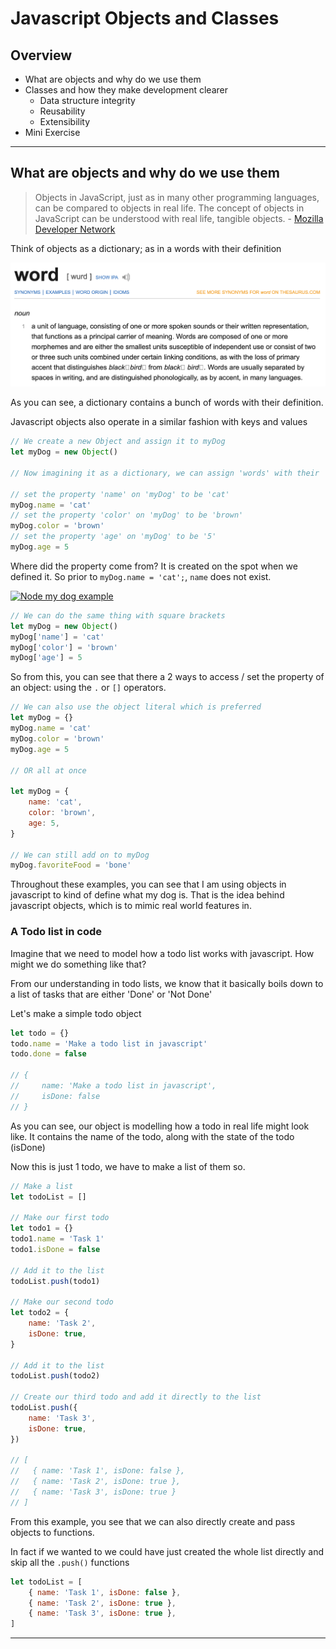 # Javascript Objects and Classes

## Overview

-   What are objects and why do we use them
-   Classes and how they make development clearer
    -   Data structure integrity
    -   Reusability
    -   Extensibility
-   Mini Exercise

---

## What are objects and why do we use them

> Objects in JavaScript, just as in many other programming languages, can be compared to objects in real life. The concept of objects in JavaScript can be understood with real life, tangible objects. - [Mozilla Developer Network](https://developer.mozilla.org/en-US/docs/Web/JavaScript/Guide/Working_with_Objects)

Think of objects as a dictionary; as in a words with their definition

![image of dictionary](./assets/dictionary.png)

As you can see, a dictionary contains a bunch of words with their definition.

Javascript objects also operate in a similar fashion with keys and values

```js
// We create a new Object and assign it to myDog
let myDog = new Object()

// Now imagining it as a dictionary, we can assign 'words' with their 'definition' or more accurately, assign properties with their value

// set the property 'name' on 'myDog' to be 'cat'
myDog.name = 'cat'
// set the property 'color' on 'myDog' to be 'brown'
myDog.color = 'brown'
// set the property 'age' on 'myDog' to be '5'
myDog.age = 5
```

Where did the property come from? It is created on the spot when we defined it. So prior to `myDog.name = 'cat';`, `name` does not exist.

[![Node my dog example](./assets/node-myDog-example.gif)](./assets/node-myDog-example.mp4)

```js
// We can do the same thing with square brackets
let myDog = new Object()
myDog['name'] = 'cat'
myDog['color'] = 'brown'
myDog['age'] = 5
```

So from this, you can see that there a 2 ways to access / set the property of an object: using the `.` or `[]` operators.

```js
// We can also use the object literal which is preferred
let myDog = {}
myDog.name = 'cat'
myDog.color = 'brown'
myDog.age = 5

// OR all at once

let myDog = {
    name: 'cat',
    color: 'brown',
    age: 5,
}

// We can still add on to myDog
myDog.favoriteFood = 'bone'
```

[//]: # 'Throughout the examples, show the actual code in action along with its current state, probably use vscode debugger to show it'

Throughout these examples, you can see that I am using objects in javascript to kind of define what my dog is. That is the idea behind javascript objects, which is to mimic real world features in.

### A Todo list in code

Imagine that we need to model how a todo list works with javascript. How might we do something like that?

From our understanding in todo lists, we know that it basically boils down to a list of tasks that are either 'Done' or 'Not Done'

Let's make a simple todo object

```js
let todo = {}
todo.name = 'Make a todo list in javascript'
todo.done = false

// {
//     name: 'Make a todo list in javascript',
//     isDone: false
// }
```

As you can see, our object is modelling how a todo in real life might look like. It contains the name of the todo, along with the state of the todo (isDone)

Now this is just 1 todo, we have to make a list of them so.

```js
// Make a list
let todoList = []

// Make our first todo
let todo1 = {}
todo1.name = 'Task 1'
todo1.isDone = false

// Add it to the list
todoList.push(todo1)

// Make our second todo
let todo2 = {
    name: 'Task 2',
    isDone: true,
}

// Add it to the list
todoList.push(todo2)

// Create our third todo and add it directly to the list
todoList.push({
    name: 'Task 3',
    isDone: true,
})

// [
//   { name: 'Task 1', isDone: false },
//   { name: 'Task 2', isDone: true },
//   { name: 'Task 3', isDone: true }
// ]
```

From this example, you see that we can also directly create and pass objects to functions.

In fact if we wanted to we could have just created the whole list directly and skip all the `.push()` functions

```js
let todoList = [
    { name: 'Task 1', isDone: false },
    { name: 'Task 2', isDone: true },
    { name: 'Task 3', isDone: true },
]
```

---
